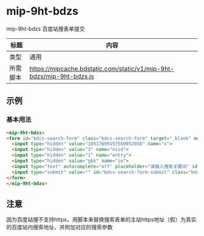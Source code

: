 # mip-9ht-bdzs

mip-9ht-bdzs 百度站搜表单提交

标题|内容
----|----
类型|通用
所需脚本|https://mipcache.bdstatic.com/static/v1/mip-9ht-bdzs/mip-9ht-bdzs.js

## 示例

### 基本用法
```html
<mip-9ht-bdzs>
<form id="bdcs-search-form" class="bdcs-search-form" target="_blank" method="get" action="https://m.9ht.com">
  <input type="hidden" value="10517699197560052058" name="s">
  <input type="hidden" value="3" name="nsid">
  <input type="hidden" value="1" name="entry">
  <input type="hidden" value="gbk" name="ie">
  <input type="text" autocomplete="off" placeholder="请输入搜索关键词" id="bdcs-search-form-input" class="bdcs-search-form-input" name="q">
  <input type="submit" value="" id="bdcs-search-form-submit" class="bdcs-search-form-submit ">
</form>
</mip-9ht-bdzs>
```

## 注意
因为百度站搜不支持https，用脚本来替换搜索表单的主站https地址（假）为真实的百度站内搜索地址，并附加对应的搜索参数
